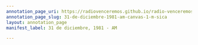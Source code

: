 ```yaml
---
annotation_page_uri: https://radiovenceremos.github.io/radio-venceremos-espanol-2/annotations/31-de-diciembre-1981-am-canvas-1-m-sica.json
annotation_page_slug: 31-de-diciembre-1981-am-canvas-1-m-sica
layout: annotation_page
manifest_label: 31 de diciembre, 1981 - AM

---
```

